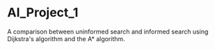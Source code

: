 # AI_Project_1
A comparison between uninformed search and informed search using Dijkstra's algorithm and the A* algorithm.
